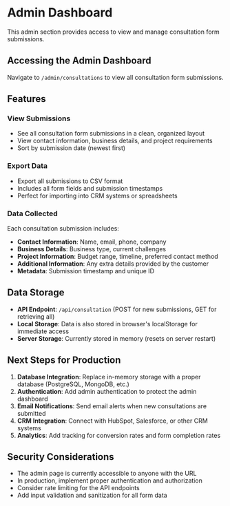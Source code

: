 # Admin Dashboard

This admin section provides access to view and manage consultation form submissions.

## Accessing the Admin Dashboard

Navigate to `/admin/consultations` to view all consultation form submissions.

## Features

### View Submissions
- See all consultation form submissions in a clean, organized layout
- View contact information, business details, and project requirements
- Sort by submission date (newest first)

### Export Data
- Export all submissions to CSV format
- Includes all form fields and submission timestamps
- Perfect for importing into CRM systems or spreadsheets

### Data Collected

Each consultation submission includes:
- **Contact Information**: Name, email, phone, company
- **Business Details**: Business type, current challenges
- **Project Information**: Budget range, timeline, preferred contact method
- **Additional Information**: Any extra details provided by the customer
- **Metadata**: Submission timestamp and unique ID

## Data Storage

- **API Endpoint**: `/api/consultation` (POST for new submissions, GET for retrieving all)
- **Local Storage**: Data is also stored in browser's localStorage for immediate access
- **Server Storage**: Currently stored in memory (resets on server restart)

## Next Steps for Production

1. **Database Integration**: Replace in-memory storage with a proper database (PostgreSQL, MongoDB, etc.)
2. **Authentication**: Add admin authentication to protect the admin dashboard
3. **Email Notifications**: Send email alerts when new consultations are submitted
4. **CRM Integration**: Connect with HubSpot, Salesforce, or other CRM systems
5. **Analytics**: Add tracking for conversion rates and form completion rates

## Security Considerations

- The admin page is currently accessible to anyone with the URL
- In production, implement proper authentication and authorization
- Consider rate limiting for the API endpoints
- Add input validation and sanitization for all form data
